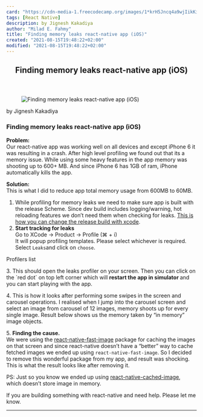 ```yaml
---
card: "https://cdn-media-1.freecodecamp.org/images/1*krH5Jncq4a9wjIikKiHP2A.png"
tags: [React Native]
description: by Jignesh Kakadiya
author: "Milad E. Fahmy"
title: "Finding memory leaks react-native app (iOS)"
created: "2021-08-15T19:48:22+02:00"
modified: "2021-08-15T19:48:22+02:00"
---
```

<div class="site-wrapper">
<main id="site-main" class="site-main outer">
<div class="inner">
<article class="post-full post tag-react-native tag-react tag-ios tag-javascript tag-mobile-app-development ">
<header class="post-full-header">
<h1 class="post-full-title">Finding memory leaks react-native app (iOS)</h1>
</header>
<figure class="post-full-image">
<picture>
<source media="(max-width: 700px)" sizes="1px" srcset="data:image/gif;base64,R0lGODlhAQABAIAAAAAAAP///yH5BAEAAAAALAAAAAABAAEAAAIBRAA7 1w">
<source media="(min-width: 701px)" sizes="(max-width: 800px) 400px,
(max-width: 1170px) 700px,
1400px" srcset="https://cdn-media-1.freecodecamp.org/images/1*krH5Jncq4a9wjIikKiHP2A.png 300w,
https://cdn-media-1.freecodecamp.org/images/1*krH5Jncq4a9wjIikKiHP2A.png 600w,
https://cdn-media-1.freecodecamp.org/images/1*krH5Jncq4a9wjIikKiHP2A.png 1000w,
https://cdn-media-1.freecodecamp.org/images/1*krH5Jncq4a9wjIikKiHP2A.png 2000w">
<img onerror="this.style.display='none'" src="https://cdn-media-1.freecodecamp.org/images/1*krH5Jncq4a9wjIikKiHP2A.png" alt="Finding memory leaks react-native app (iOS)">
</picture>
</figure>
<section class="post-full-content">
<div class="post-content medium-migrated-article">
<p>by Jignesh Kakadiya</p>
<h1 id="finding-memory-leaks-react-native-app-ios-">Finding memory leaks react-native app (iOS)</h1>
<p><strong>Problem:</strong><br>Our react-native app was working well on all devices and except iPhone 6 it was resulting in a crash. After high level profiling we found out that its a memory issue. While using some heavy features in the app memory was shooting up to 600+ MB. And since iPhone 6 has 1GB of ram, iPhone automatically kills the app.</p>
<p><strong>Solution:</strong><br>This is what I did to reduce app total memory usage from 600MB to 60MB.</p>
<ol>
<li>While profiling for memory leaks we need to make sure app is built with the release Scheme. Since dev build includes logging/warning, hot reloading features we don’t need them when checking for leaks. <a href="https://facebook.github.io/react-native/docs/running-on-device.html#2-configure-release-scheme" rel="noopener">This is how you can change the release build with xcode</a>.</li>
<li><strong>Start tracking for leaks</strong><br>Go to XCode → Product → Profile (⌘ + i)<br>It will popup profiling templates. Please select whichever is required.<br>Select <code>Leaks</code>and click on <code>choose</code>.</li>
</ol>
<figcaption>Profilers list</figcaption>
</figure>
<p>3. This should open the leaks profiler on your screen. Then you can click on the `red dot` on top left corner which will <strong>restart the app in simulator </strong>and you can start playing with the app.</p>
<p>4. This is how it looks after performing some swipes in the screen and carousel operations. I realised when I jump into the carousel screen and select an image from carousel of 12 images, memory shoots up for every single image. Result below shows us the memory taken by “in memory” image objects.</p>
<p>5. <strong>Finding the cause.</strong><br>We were using the <a href="https://github.com/DylanVann/react-native-fast-image" rel="noopener">react-native-fast-image</a> package for caching the images on that screen and since react-native doesn’t have a “better” way to cache fetched images we ended up using <code>react-native-fast-image</code>. So I decided to remove this wonderful package from my app, and result was shocking. This is what the result looks like after removing it.</p>
<p>PS: Just so you know we ended up using <a href="https://github.com/kfiroo/react-native-cached-image" rel="noopener">react-native-cached-image</a>, which doesn’t store image in memory.</p>
<p>If you are building something with react-native and need help. Please let me know.</p>
</div>
<hr>
</section>
</article>
</div>
</main>
</div>
<!-- Google Tag Manager (noscript) -->
<!-- End Google Tag Manager (noscript) -->
